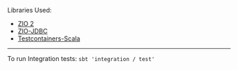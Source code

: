 Libraries Used:
* [ZIO 2](https://zio.dev/)
* [ZIO-JDBC](https://github.com/zio/zio-jdbc)
* [Testcontainers-Scala](https://github.com/testcontainers/testcontainers-scala)


-----
To run Integration tests: ```sbt 'integration / test'```


